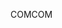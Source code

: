 <span data-ttu-id="f5769-101">COM</span><span class="sxs-lookup"><span data-stu-id="f5769-101">COM</span></span>